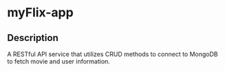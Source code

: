 # myFlix-app

## Description
A RESTful API service that utilizes CRUD methods to connect to MongoDB to fetch movie and user information.


